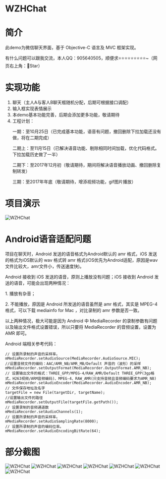 # WZHChat

# 简介
此demo为微信聊天界面，基于 Objective-C 语言及 MVC 框架实现。

有什么问题可以跟我交流，本人QQ：905640505，顺便求⭐️⭐️⭐️⭐️⭐️⭐️⭐️⭐️⭐️~（网页右上角：🌟Star）

# 实现功能
1. 聊天（主人A与客人B聊天框随机分配，后期可根据接口调配）
2. 输入框实现表情展示
3. 本demo基本功能完善，后期会添加更多功能，敬请期待
4. 工程计划：<p>一期：至10月25日（已完成基本功能，语音有问题，撤回删除下拉加载还没有做，将在二期完成）</p>
                     <p>二期上：至11月15日（已解决语音功能、剔除相同时间加载，优化代码格式。下拉加载历史做了一半）</p>
                     <p>二期下：至2017年12月初（敬请期待，期间将解决语音播放动画、撤回删除复制转发）</p>
                     <p>三期：至2017年年底（敬请期待，增添视频功能，gif图片播放）</p>

# 项目演示
![WZHChat](FlatPatternmaking/00007.gif)


# Android语音适配问题
<p>项目在聊天时，Android 发送的语音格式为Android默认的 amr 格式，iOS 发送的格式为iOS默认的 wav 格式转 amr 格式(iOS优先为Android适配，原因是wav文件比较大，amr文件小，传送速度快)。</p>
<p>Android 接收到 iOS 发送的语音，原则上播放没有问题；iOS 接收到 Android 发送的语音，可能会出现两种情况：</p>
<p>1. 播放有杂音；</p>
<p>2. 不能播放，原因是 Android 所发送的语音虽然是 amr 格式，其实是 MPEG-4 格式，可以下载 mediainfo for Mac ，对比录制的 amr 参数是否一致。</p>
<p>以上两种情况，极大可能是因为 Android 中 MediaRecorder 的录制参数有问题以及输出文件格式设置错误，所以只要将 MediaRecorder 的音频设置，设置为 AMR 即可。</p>

<p>Android 端相关参考代码：</p>

```objc
// 设置所录制的声音的采样率。
mMediaRecorder.setAudioSource(MediaRecorder.AudioSource.MIC);
//设置音频文件的编码：AAC/AMR_NB/AMR_MB/Default 声音的（波形）的采样
mMediaRecorder.setOutputFormat(MediaRecorder.OutputFormat.AMR_NB);
// 设置输出文件的格式：THREE_GPP/MPEG-4/RAW_AMR/Default THREE_GPP(3gp格式，H263视频/ARM音频编码)、MPEG-4、RAW_AMR(只支持音频且音频编码要求为AMR_NB)
mMediaRecorder.setAudioEncoder(MediaRecorder.AudioEncoder.AMR_NB);
// 文件保存地址及名字
targetFile = new File(targetDir, targetName);
//设置输出文件的路径
mMediaRecorder.setOutputFile(targetFile.getPath());
// 设置录制的音频通道数
mMediaRecorder.setAudioChannels(1);
// 设置所录制的声音的采样率。
mMediaRecorder.setAudioSamplingRate(8000);
// 设置所录制的声音的编码位率。
mMediaRecorder.setAudioEncodingBitRate(64);
```


# 部分截图
![WZHChat](FlatPatternmaking/00000.png) ![WZHChat](FlatPatternmaking/00001.png)
![WZHChat](FlatPatternmaking/00002.png) ![WZHChat](FlatPatternmaking/00003.png)
![WZHChat](FlatPatternmaking/00004.png) ![WZHChat](FlatPatternmaking/00005.png)
![WZHChat](FlatPatternmaking/00006.jpg)
